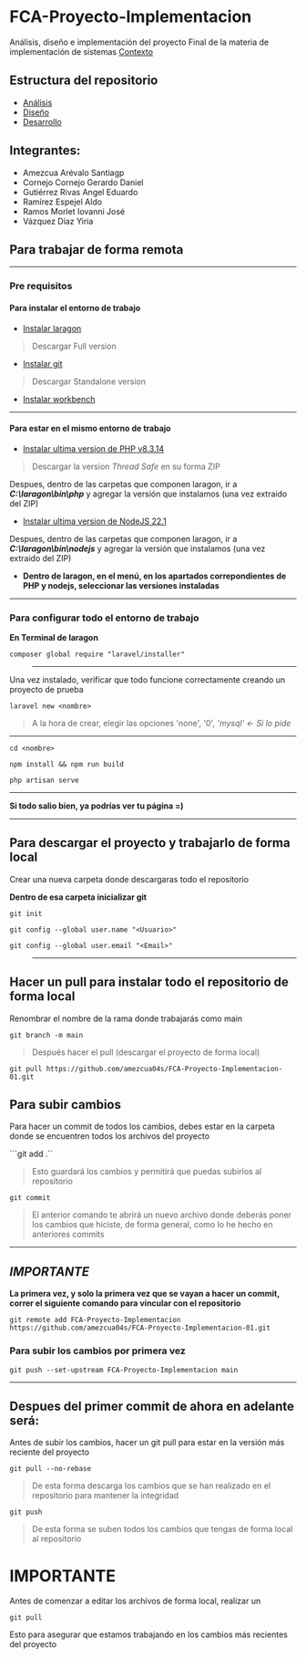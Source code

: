 # FCA-Proyecto-Implementacion
Análisis, diseño e implementación del proyecto Final de la materia de implementación de sistemas [Contexto](https://drive.google.com/file/d/1O5cOFaRV7n2wDJfqKOi0Pm8qGWRhXSwQ/view?usp=sharing)

## Estructura del repositorio
* [Análisis](/Analysis/)
* [Diseño](/Design/)
* [Desarrollo](/ProyectoFinal/)
## Integrantes:
 * Amezcua Arévalo Santiagp
 * Cornejo Cornejo Gerardo Daniel
 * Gutiérrez Rivas Angel Eduardo
 * Ramírez Espejel Aldo
 * Ramos Morlet Iovanni José
 * Vázquez Díaz Yiria


## Para trabajar de forma remota
---
### Pre requisitos
#### Para instalar el entorno de trabajo

* [Instalar laragon](https://laragon.org/download/)
> Descargar Full version

* [Instalar git](https://git-scm.com/downloads/win)
> Descargar Standalone version

* [Instalar workbench](https://dev.mysql.com/downloads/file/?id=534624)
---
#### Para estar en el mismo entorno de trabajo

* [Instalar ultima version de PHP v8.3.14](https://windows.php.net/download#php-8.3)

> Descargar la version *Thread Safe* en su forma ZIP

Despues, dentro de las carpetas que componen laragon, ir a __*C:\laragon\bin\php*__ y agregar la versión que instalamos (una vez extraido del ZIP)


* [Instalar ultima version de NodeJS 22.1](https://nodejs.org/en/download/prebuilt-binaries)

Despues, dentro de las carpetas que componen laragon, ir a __*C:\laragon\bin\nodejs*__ y agregar la versión que instalamos (una vez extraido del ZIP)

* __Dentro de laragon, en el menú, en los apartados correpondientes de PHP y nodejs, seleccionar las versiones instaladas__
---
### Para configurar todo el entorno de trabajo
__En Terminal de laragon__

``composer global require "laravel/installer"``
>----
 Una vez instalado, verificar que todo funcione correctamente creando un proyecto de prueba

``laravel new <nombre>``

> A la hora de crear, elegir las opciones 'none', '0', *'mysql' <- Si lo pide*
---
``cd <nombre>``

``npm install && npm run build``

``php artisan serve``

---
__Si todo salio bien, ya podrías ver tu página =)__

----
## Para descargar el proyecto y trabajarlo de forma local
Crear una nueva carpeta donde descargaras todo el repositorio

__Dentro de esa carpeta inicializar git__

``git init``

``git config --global user.name "<Usuario>"``

``git config --global user.email "<Email>"``

> ----
__Hacer un pull para instalar todo el repositorio de forma local__
---
Renombrar el nombre de la rama donde trabajarás como main

``git branch -m main``

>Después hacer el pull (descargar el proyecto de forma local)

``git pull https://github.com/amezcua04s/FCA-Proyecto-Implementacion-01.git``


## Para subir cambios  
Para hacer un commit de todos los cambios, debes estar en la carpeta donde se encuentren todos los archivos del proyecto

```git add .``
> Esto guardará los cambios y permitirá que puedas subirlos al repositorio

``git commit``
> El anterior comando te abrirá un nuevo archivo donde deberás poner los cambios que hiciste, de forma general, como lo he hecho en anteriores commits
----
## __*IMPORTANTE*__
__La primera vez, y solo la primera vez que se vayan a hacer un commit, correr el siguiente comando para vincular con el repositorio__

``git remote add FCA-Proyecto-Implementacion https://github.com/amezcua04s/FCA-Proyecto-Implementacion-01.git``

### __Para subir los cambios por primera vez__

``git push --set-upstream FCA-Proyecto-Implementacion main``

---

## __Despues del primer commit de ahora en adelante será:__

Antes de subir los cambios, hacer un git pull para estar en la versión más reciente del proyecto 

``git pull --no-rebase`` 
> De esta forma descarga los cambios que se han realizado en el repositorio para mantener la integridad

``git push``
>De esta forma se suben todos los cambios que tengas de forma local al repositorio



# __IMPORTANTE__
Antes de comenzar a editar los archivos de forma local, realizar un 

   ``git pull``

Esto para asegurar que estamos trabajando en los cambios más recientes del proyecto